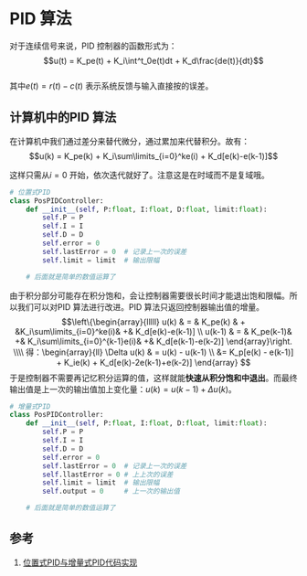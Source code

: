# PID 算法  

对于连续信号来说，PID 控制器的函数形式为：  
$$u(t) = K_pe(t) + K_i\int^t_0e(t)dt + K_d\frac{de(t)}{dt}$$  
其中$e(t) = r(t) - c(t)$ 表示系统反馈与输入直接按的误差。  

## 计算机中的PID 算法  
在计算机中我们通过差分来替代微分，通过累加来代替积分。故有：  
$$u(k) = K_pe(k) + K_i\sum\limits_{i=0}^ke(i) + K_d[e(k)-e(k-1)]$$  

这样只需从$i=0$ 开始，依次迭代就好了。注意这是在时域而不是复域哦。  

```python
# 位置式PID  
class PosPIDController:  
    def __init__(self, P:float, I:float, D:float, limit:float):
        self.P = P
        self.I = I
        self.D = D
        self.error = 0
        self.lastError = 0  # 记录上一次的误差
        self.limit = limit  # 输出限幅

    # 后面就是简单的数值运算了
```  

由于积分部分可能存在积分饱和，会让控制器需要很长时间才能退出饱和限幅。所以我们可以对PID 算法进行改进。PID 算法只返回控制器输出值的增量。  
$$\left\{\begin{array}{lllll}
    u(k) & = & K_pe(k) & + &K_i\sum\limits_{i=0}^ke(i)& +& K_d[e(k)-e(k-1)] \\
    u(k-1) & = & K_pe(k-1)& +& K_i\sum\limits_{i=0}^{k-1}e(i)& +& K_d[e(k-1)-e(k-2)] 
\end{array}\right. \\\\
得：\begin{array}{ll}
    \Delta u(k) & =  u(k) - u(k-1) \\
    &= K_p[e(k) - e(k-1)] + K_ie(k) + K_d[e(k)-2e(k-1)+e(k-2)]
\end{array}
$$
于是控制器不需要再记忆积分运算的值，这样就能**快速从积分饱和中退出**。而最终输出值是上一次的输出值加上变化量：$u(k) = u(k-1) + \Delta u(k)$。  

```python
# 增量式PID  
class PosPIDController:  
    def __init__(self, P:float, I:float, D:float, limit:float):
        self.P = P
        self.I = I
        self.D = D
        self.error = 0
        self.lastError = 0  # 记录上一次的误差
        self.llastError = 0 # 上上次的误差
        self.limit = limit  # 输出限幅
        self.output = 0     # 上一次的输出值

    # 后面就是简单的数值运算了
```  

## 参考  
1. [位置式PID与增量式PID代码实现](https://blog.csdn.net/qq_43571752/article/details/120895749)